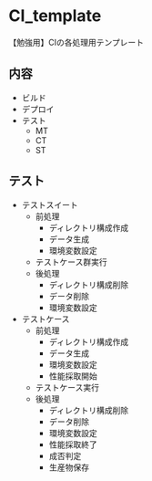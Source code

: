# CI_template
【勉強用】CIの各処理用テンプレート

## 内容
- ビルド
- デプロイ
- テスト
    - MT
    - CT
    - ST

## テスト
- テストスイート
    - 前処理
        - ディレクトリ構成作成
        - データ生成
        - 環境変数設定
    - テストケース群実行
    - 後処理
        - ディレクトリ構成削除
        - データ削除
        - 環境変数設定
- テストケース
    - 前処理
        - ディレクトリ構成作成
        - データ生成
        - 環境変数設定
        - 性能採取開始
    - テストケース実行
    - 後処理
        - ディレクトリ構成削除
        - データ削除
        - 環境変数設定
        - 性能採取終了
        - 成否判定
        - 生産物保存
 
